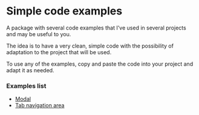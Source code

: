 # Simple code examples

A package with several code examples that I've used in several projects and may be useful to you.

The idea is to have a very clean, simple code with the possibility of adaptation to the project that will be used.

To use any of the examples, copy and paste the code into your project and adapt it as needed.

### Examples list

- [Modal](https://github.com/MartDSam/simple-code-examples/src/modal)
- [Tab navigation area](https://github.com/MartDSam/simple-code-examples/src/tab-navigation-area)
